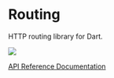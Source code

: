 Routing
=======

HTTP routing library for Dart.

[![](https://drone.io/aliafshar/Routing/status.png)](https://drone.io/aliafshar/Routing/latest)

[API Reference Documentation](http://aliafshar.github.com/dart-routing/docs/routing.html)